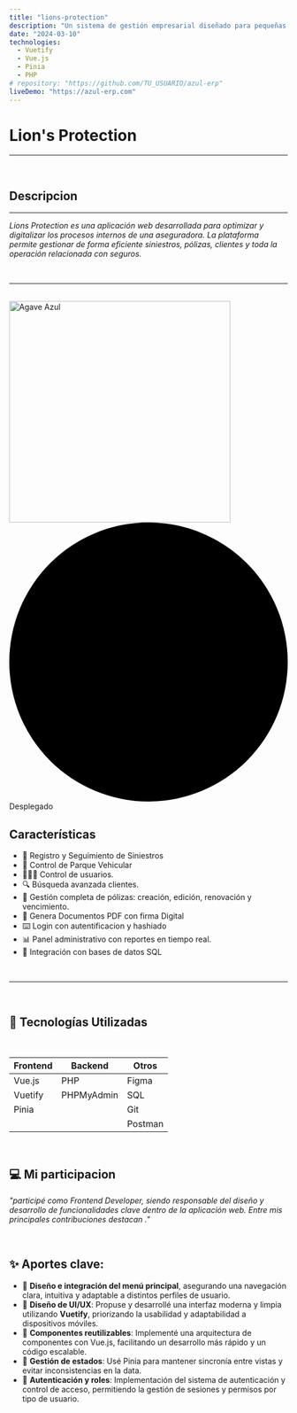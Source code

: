 ```yaml
---
title: "lions-protection"
description: "Un sistema de gestión empresarial diseñado para pequeñas y medianas empresas."
date: "2024-03-10"
technologies:
  - Vuetify
  - Vue.js
  - Pinia
  - PHP
# repository: "https://github.com/TU_USUARIO/azul-erp"
liveDemo: "https://azul-erp.com"
---
```



# **Lion's Protection**
---
<br>

## **Descripcion**
---
*Lions Protection es una aplicación web desarrollada para optimizar y digitalizar los procesos internos de una aseguradora. La plataforma permite gestionar de forma eficiente siniestros, pólizas, clientes y toda la operación relacionada con seguros.*

<br>

---
<br>

  <img src="/lions.png" alt="Agave Azul" width="400">

   <span class="inline-flex items-center gap-x-1.5 rounded-md bg-green-100 px-2 py-1 text-xs font-medium text-green-700">
    <svg class="size-1.5 fill-green-500" viewBox="0 0 6 6"              aria-hidden="true">
      <circle cx="3" cy="3" r="3" />
    </svg>
    Desplegado
  </span>

  <br>

## **Características**
- 🚨 Registro y Seguimiento de Siniestros
- 🚗 Control de Parque Vehicular
- 🚶🏻‍♂️ Control de usuarios.
- 🔍 Búsqueda avanzada clientes.
- 📄 Gestión completa de pólizas: creación, edición, renovación y vencimiento.
- 📄 Genera Documentos PDF con firma Digital
- ⌨️ Login con autentificacion y hashiado
- 📊 Panel administrativo con reportes en tiempo real.
- 💾 Integración con bases de datos SQL

<br>

 ---

 <br>

 ## 📌 Tecnologías Utilizadas

<br>

<table class="min-w-full divide-y divide-gray-300 text-sm text-left text-gray-800 border border-gray-200 rounded-md overflow-hidden">
  <thead class="bg-gray-100  ">
    <tr>
      <th class="px-4 py-3 font-semibold dark:text-gray-700">Frontend</th>
      <th class="px-4 py-3 font-semibold">Backend</th>
      <th class="px-4 py-3 font-semibold">Otros</th>
    </tr>
  </thead>
  <tbody class="divide-y divide-gray-200 dark:text-gray-200">
    <tr>
      <td class="px-4 py-2">Vue.js</td>
      <td class="px-4 py-2">PHP</td>
      <td class="px-4 py-2">Figma</td>
    </tr>
    <tr>
      <td class="px-4 py-2">Vuetify</td>
      <td class="px-4 py-2">PHPMyAdmin</td>
      <td class="px-4 py-2">SQL</td>
    </tr>
    <tr>
      <td class="px-4 py-2">Pinia</td>
      <td class="px-4 py-2"></td>
      <td class="px-4 py-2">Git</td>
    </tr>
    <tr>
      <td class="px-4 py-2"></td>
      <td class="px-4 py-2"></td>
      <td class="px-4 py-2">Postman</td>
    </tr>
  </tbody>
</table>

<br>

 ## 💻 Mi participacion

*"participé como Frontend Developer, siendo responsable del diseño y desarrollo de funcionalidades clave dentro de la aplicación web. Entre mis principales contribuciones destacan  ."*


<br>

## ✨ **Aportes clave:**
- 📱 **Diseño e integración del menú principal**, asegurando una navegación clara, intuitiva y adaptable a distintos perfiles de usuario.
- 🎨 **Diseño de UI/UX**: Propuse y desarrollé una interfaz moderna y limpia utilizando **Vuetify**, priorizando la usabilidad y adaptabilidad a dispositivos móviles.
- 🧩 **Componentes reutilizables**: Implementé una arquitectura de componentes con Vue.js, facilitando un desarrollo más rápido y un código escalable.
- 🔁 **Gestión de estados**: Usé Pinia para mantener sincronía entre vistas y evitar inconsistencias en la data.
- 🔐 **Autenticación y roles**: Implementación del sistema de autenticación y control de acceso, permitiendo la gestión de sesiones y permisos por tipo de usuario.

